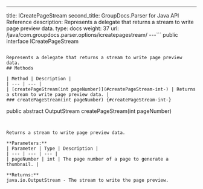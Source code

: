 ---
title: ICreatePageStream
second_title: GroupDocs.Parser for Java API Reference
description: Represents a delegate that returns a stream to write page preview data.
type: docs
weight: 37
url: /java/com.groupdocs.parser.options/icreatepagestream/
---```
public interface ICreatePageStream
```

Represents a delegate that returns a stream to write page preview data.
## Methods

| Method | Description |
| --- | --- |
| [createPageStream(int pageNumber)](#createPageStream-int-) | Returns a stream to write page preview data. |
### createPageStream(int pageNumber) {#createPageStream-int-}
```
public abstract OutputStream createPageStream(int pageNumber)
```


Returns a stream to write page preview data.

**Parameters:**
| Parameter | Type | Description |
| --- | --- | --- |
| pageNumber | int | The page number of a page to generate a thumbnail. |

**Returns:**
java.io.OutputStream - The stream to write the page preview.
